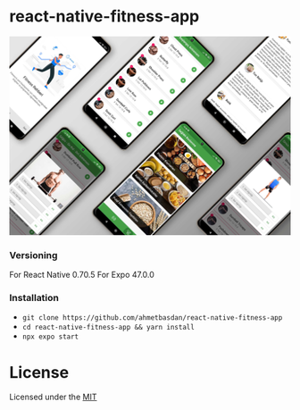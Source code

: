 # react-native-fitness-app

![](https://raw.githubusercontent.com/ahmetbasdan/react-native-fitness-app/master/assets/fitness-preview.jpg)

### Versioning

For React Native 0.70.5
For Expo 47.0.0

### Installation

- `git clone https://github.com/ahmetbasdan/react-native-fitness-app`
- `cd react-native-fitness-app && yarn install`
- `npx expo start`

# License

Licensed under the [MIT](LICENSE)
